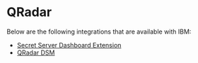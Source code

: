 [title]: # (QRadar)
[tags]: # (introduction)
[priority]: # (300)
# QRadar

Below are the following integrations that are available with IBM:

* [Secret Server Dashboard Extension](dashboard/index.md)
* [QRadar DSM](dsm/index.md)
